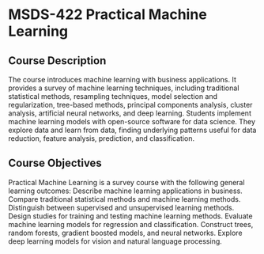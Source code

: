 # MSDS-422 Practical Machine Learning

## Course Description
The course introduces machine learning with business applications. It provides a survey of machine learning techniques, including traditional statistical methods, resampling techniques, model selection and regularization, tree-based methods, principal components analysis, cluster analysis, artificial neural networks, and deep learning. Students implement machine learning models with open-source software for data science. They explore data and learn from data, finding underlying patterns useful for data reduction, feature analysis, prediction, and classification.

## Course Objectives
Practical Machine Learning is a survey course with the following general learning outcomes:
Describe machine learning applications in business.
Compare traditional statistical methods and machine learning methods.
Distinguish between supervised and unsupervised learning methods.
Design studies for training and testing machine learning methods.
Evaluate machine learning models for regression and classification.
Construct trees, random forests, gradient boosted models, and neural networks.
Explore deep learning models for vision and natural language processing.
